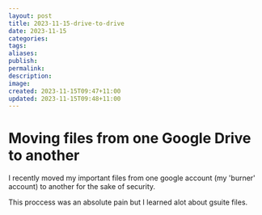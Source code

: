 ```yaml
---
layout: post
title: 2023-11-15-drive-to-drive
date: 2023-11-15
categories: 
tags: 
aliases: 
publish: 
permalink: 
description: 
image: 
created: 2023-11-15T09:47+11:00
updated: 2023-11-15T09:48+11:00
---
```

# Moving files from one Google Drive to another
I recently moved my important files from one google account (my 'burner' account) to another for the sake of security.

This proccess was an absolute pain but I learned alot about gsuite files.
